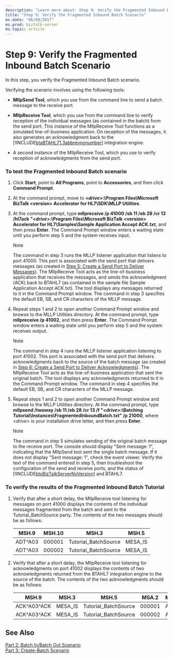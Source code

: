 ```yaml
---
description: "Learn more about: Step 9: Verify the Fragmented Inbound Batch Scenario"
title: "Step 9: Verify the Fragmented Inbound Batch Scenario"
ms.date: "06/08/2017"
ms.prod: biztalk-server
ms.topic: article
---
```

# Step 9: Verify the Fragmented Inbound Batch Scenario
In this step, you verify the Fragmented Inbound Batch scenario.  
  
 Verifying the scenario involves using the following tools:  
  
- **MllpSend Tool**, which you use from the command line to send a batch message to the receive port.  
  
- **MllpReceive Tool**, which you use from the command line to verify reception of the individual messages (as contained in the batch) from the send port. This instance of the MllpReceive Tool functions as a simulated line-of-business application. On reception of the messages, it also generates an acknowledgment back to the [!INCLUDE[btaBTAHL71.3abbrevnonumber](../../includes/btabtahl71-3abbrevnonumber-md.md)] integration engine.  
  
- A second instance of the MllpReceive Tool, which you use to verify reception of acknowledgments from the send port.  
  
### To test the Fragmented Inbound Batch scenario  
  
1. Click **Start**, point to **All Programs**, point to **Accessories**, and then click **Command Prompt**.  
  
2. At the command prompt, move to **\<*drive*\>:\Program Files\Microsoft BizTalk \<version\> Accelerator for HL7\SDK\MLLP Utilities**.  
  
3. At the command prompt, type **mllpreceive /p 41000 /sb 11 /eb 28 /cr 13 /hl7ack "\<*drive*\>:\Program Files\Microsoft BizTalk \<version\> Accelerator for HL7\Samples\Sample Application Accept ACK.txt**, and then press **Enter**. The Command Prompt window enters a waiting state until you perform step 5 and the system receives input.  
  
   > [!NOTE]
   >  The command in step 3 runs the MLLP listener application that listens to port 41000. This port is associated with the send port that delivers messages (as created in [Step 5: Create a Send Port to Deliver Messages](../../adapters-and-accelerators/accelerator-hl7/step-5-create-a-send-port-to-deliver-messages.md)). The MllpReceive Tool acts as the line-of-business application that receives the messages, and sends the acknowledgment (ACK) back to BTAHL7 (as contained in the sample file Sample Application Accept ACK.txt). The tool displays any messages returned to it in the Command Prompt window. The command in step 3 specifies the default EB, SB, and CR characters of the MLLP message.  
  
4. Repeat steps 1 and 2 to open another Command Prompt window and browse to the MLLP Utilities directory. At the command prompt, type **mllpreceive /p 41002**, and then press **Enter**. The Command Prompt window enters a waiting state until you perform step 5 and the system receives output.  
  
   > [!NOTE]
   >  The command in step 4 runs the MLLP listener application listening to port 41002. This port is associated with the send port that delivers acknowledgments back to the source of the batch message (as created in [Step 6: Create a Send Port to Deliver Acknowledgments](../../adapters-and-accelerators/accelerator-hl7/step-6-create-a-send-port-to-deliver-acknowledgments.md)). The MllpReceive Tool acts as the line-of-business application that sent the original batch. The tool displays any acknowledgments returned to it in the Command Prompt window. The command in step 4 specifies the default EB, SB, and CR characters of the MLLP message.  
  
5. Repeat steps 1 and 2 to open another Command Prompt window and browse to the MLLP Utilities directory. At the command prompt, type **mllpsend /twoway /sb 11 /eb 28 /cr 13 /f "\<*drive*\>:\Batching Tutorial\Instances\FragmentedInboundBatch.txt" /p 21000**, where \<*drive*\> is your installation drive letter, and then press **Enter**.  
  
   > [!NOTE]
   >  The command in step 5 simulates sending of the original batch message to the receive port. The console should display "Sent message: 1", indicating that the MllpSend tool sent the single batch message. If it does not display "Sent message: 1", check the event viewer. Verify the text of the command entered in step 5, then troubleshoot the configuration of the send and receive ports, and the status of [!INCLUDE[btsBizTalkServerNoVersion](../../includes/btsbiztalkservernoversion-md.md)] and BTAHL7.  
  
### To verify the results of the Fragmented Inbound Batch Tutorial  
  
1.  Verify that after a short delay, the MllpReceive tool listening for messages on port 41000 displays the contents of the individual messages fragmented from the batch and sent to the Tutorial_BatchSource party. The contents of the two messages should be as follows:  
  
    |MSH.9|MSH.10|MSH.3|MSH.5|  
    |-----------|------------|-----------|-----------|  
    |ADT^A03|000001|Tutorial_BatchSource|MESA_IS|  
    |ADT^A03|000002|Tutorial_BatchSource|MESA_IS|  
  
2.  Verify that after a short delay, the MllpReceive tool listening for acknowledgments on port 41002 displays the contents of two acknowledgments returned from the BTAHL7 integration engine to the source of the batch. The contents of the two acknowledgments should be as follows:  
  
    |MSH.9|MSH.3|MSH.5|MSA.2|MSA.1|  
    |-----------|-----------|-----------|-----------|-----------|  
    |ACK^A03^ACK|MESA_IS|Tutorial_BatchSource|000001|AA|  
    |ACK^A03^ACK|MESA_IS|Tutorial_BatchSource|000002|AA|  
  
## See Also  
 [Part 2: Batch In/Batch Out Scenario](../../adapters-and-accelerators/accelerator-hl7/part-2-batch-in-batch-out-scenario.md)   
 [Part 3: Create-Batch Scenario](../../adapters-and-accelerators/accelerator-hl7/part-3-create-batch-scenario.md)
